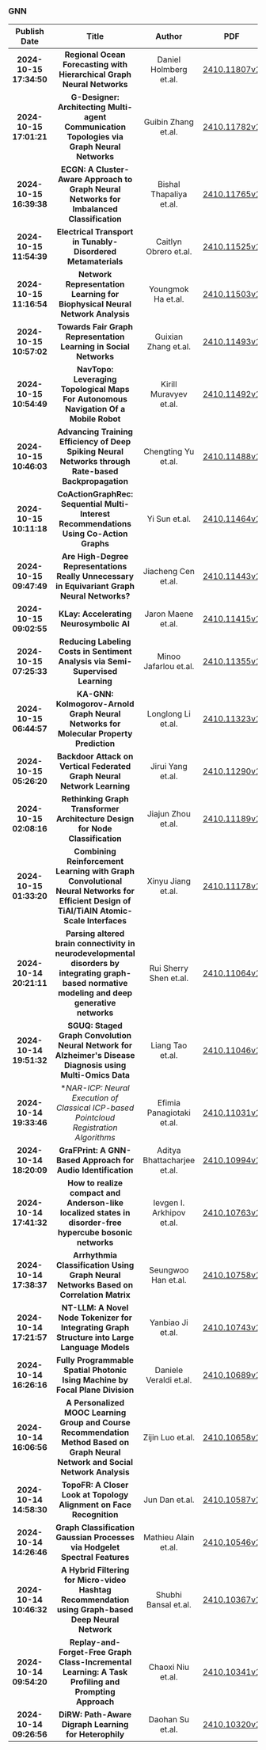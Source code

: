 
### GNN
|Publish Date|Title|Author|PDF|Code|
| :---: | :---: | :---: | :---: | :---: |
|**2024-10-15 17:34:50**|**Regional Ocean Forecasting with Hierarchical Graph Neural Networks**|Daniel Holmberg et.al.|[2410.11807v1](http://arxiv.org/abs/2410.11807v1)|null|
|**2024-10-15 17:01:21**|**G-Designer: Architecting Multi-agent Communication Topologies via Graph   Neural Networks**|Guibin Zhang et.al.|[2410.11782v1](http://arxiv.org/abs/2410.11782v1)|null|
|**2024-10-15 16:39:38**|**ECGN: A Cluster-Aware Approach to Graph Neural Networks for Imbalanced   Classification**|Bishal Thapaliya et.al.|[2410.11765v1](http://arxiv.org/abs/2410.11765v1)|null|
|**2024-10-15 11:54:39**|**Electrical Transport in Tunably-Disordered Metamaterials**|Caitlyn Obrero et.al.|[2410.11525v1](http://arxiv.org/abs/2410.11525v1)|null|
|**2024-10-15 11:16:54**|**Network Representation Learning for Biophysical Neural Network Analysis**|Youngmok Ha et.al.|[2410.11503v1](http://arxiv.org/abs/2410.11503v1)|null|
|**2024-10-15 10:57:02**|**Towards Fair Graph Representation Learning in Social Networks**|Guixian Zhang et.al.|[2410.11493v1](http://arxiv.org/abs/2410.11493v1)|null|
|**2024-10-15 10:54:49**|**NavTopo: Leveraging Topological Maps For Autonomous Navigation Of a   Mobile Robot**|Kirill Muravyev et.al.|[2410.11492v1](http://arxiv.org/abs/2410.11492v1)|null|
|**2024-10-15 10:46:03**|**Advancing Training Efficiency of Deep Spiking Neural Networks through   Rate-based Backpropagation**|Chengting Yu et.al.|[2410.11488v1](http://arxiv.org/abs/2410.11488v1)|[link](https://github.com/tab-ct/rate-based-backpropagation)|
|**2024-10-15 10:11:18**|**CoActionGraphRec: Sequential Multi-Interest Recommendations Using   Co-Action Graphs**|Yi Sun et.al.|[2410.11464v1](http://arxiv.org/abs/2410.11464v1)|null|
|**2024-10-15 09:47:49**|**Are High-Degree Representations Really Unnecessary in Equivariant Graph   Neural Networks?**|Jiacheng Cen et.al.|[2410.11443v1](http://arxiv.org/abs/2410.11443v1)|null|
|**2024-10-15 09:02:55**|**KLay: Accelerating Neurosymbolic AI**|Jaron Maene et.al.|[2410.11415v1](http://arxiv.org/abs/2410.11415v1)|null|
|**2024-10-15 07:25:33**|**Reducing Labeling Costs in Sentiment Analysis via Semi-Supervised   Learning**|Minoo Jafarlou et.al.|[2410.11355v1](http://arxiv.org/abs/2410.11355v1)|null|
|**2024-10-15 06:44:57**|**KA-GNN: Kolmogorov-Arnold Graph Neural Networks for Molecular Property   Prediction**|Longlong Li et.al.|[2410.11323v1](http://arxiv.org/abs/2410.11323v1)|null|
|**2024-10-15 05:26:20**|**Backdoor Attack on Vertical Federated Graph Neural Network Learning**|Jirui Yang et.al.|[2410.11290v1](http://arxiv.org/abs/2410.11290v1)|null|
|**2024-10-15 02:08:16**|**Rethinking Graph Transformer Architecture Design for Node Classification**|Jiajun Zhou et.al.|[2410.11189v1](http://arxiv.org/abs/2410.11189v1)|null|
|**2024-10-15 01:33:20**|**Combining Reinforcement Learning with Graph Convolutional Neural   Networks for Efficient Design of TiAl/TiAlN Atomic-Scale Interfaces**|Xinyu Jiang et.al.|[2410.11178v1](http://arxiv.org/abs/2410.11178v1)|null|
|**2024-10-14 20:21:11**|**Parsing altered brain connectivity in neurodevelopmental disorders by   integrating graph-based normative modeling and deep generative networks**|Rui Sherry Shen et.al.|[2410.11064v1](http://arxiv.org/abs/2410.11064v1)|null|
|**2024-10-14 19:51:32**|**SGUQ: Staged Graph Convolution Neural Network for Alzheimer's Disease   Diagnosis using Multi-Omics Data**|Liang Tao et.al.|[2410.11046v1](http://arxiv.org/abs/2410.11046v1)|[link](https://github.com/chenzhao2023/multiomicsuncertainty)|
|**2024-10-14 19:33:46**|**NAR-*ICP: Neural Execution of Classical ICP-based Pointcloud   Registration Algorithms**|Efimia Panagiotaki et.al.|[2410.11031v1](http://arxiv.org/abs/2410.11031v1)|null|
|**2024-10-14 18:20:09**|**GraFPrint: A GNN-Based Approach for Audio Identification**|Aditya Bhattacharjee et.al.|[2410.10994v1](http://arxiv.org/abs/2410.10994v1)|null|
|**2024-10-14 17:41:32**|**How to realize compact and Anderson-like localized states in   disorder-free hypercube bosonic networks**|Ievgen I. Arkhipov et.al.|[2410.10763v1](http://arxiv.org/abs/2410.10763v1)|null|
|**2024-10-14 17:38:37**|**Arrhythmia Classification Using Graph Neural Networks Based on   Correlation Matrix**|Seungwoo Han et.al.|[2410.10758v1](http://arxiv.org/abs/2410.10758v1)|null|
|**2024-10-14 17:21:57**|**NT-LLM: A Novel Node Tokenizer for Integrating Graph Structure into   Large Language Models**|Yanbiao Ji et.al.|[2410.10743v1](http://arxiv.org/abs/2410.10743v1)|null|
|**2024-10-14 16:26:16**|**Fully Programmable Spatial Photonic Ising Machine by Focal Plane   Division**|Daniele Veraldi et.al.|[2410.10689v1](http://arxiv.org/abs/2410.10689v1)|null|
|**2024-10-14 16:06:56**|**A Personalized MOOC Learning Group and Course Recommendation Method   Based on Graph Neural Network and Social Network Analysis**|Zijin Luo et.al.|[2410.10658v1](http://arxiv.org/abs/2410.10658v1)|null|
|**2024-10-14 14:58:30**|**TopoFR: A Closer Look at Topology Alignment on Face Recognition**|Jun Dan et.al.|[2410.10587v1](http://arxiv.org/abs/2410.10587v1)|[link](https://github.com/modelscope/facechain)|
|**2024-10-14 14:26:46**|**Graph Classification Gaussian Processes via Hodgelet Spectral Features**|Mathieu Alain et.al.|[2410.10546v1](http://arxiv.org/abs/2410.10546v1)|null|
|**2024-10-14 10:46:32**|**A Hybrid Filtering for Micro-video Hashtag Recommendation using   Graph-based Deep Neural Network**|Shubhi Bansal et.al.|[2410.10367v1](http://arxiv.org/abs/2410.10367v1)|null|
|**2024-10-14 09:54:20**|**Replay-and-Forget-Free Graph Class-Incremental Learning: A Task   Profiling and Prompting Approach**|Chaoxi Niu et.al.|[2410.10341v1](http://arxiv.org/abs/2410.10341v1)|[link](https://github.com/mala-lab/tpp)|
|**2024-10-14 09:26:56**|**DiRW: Path-Aware Digraph Learning for Heterophily**|Daohan Su et.al.|[2410.10320v1](http://arxiv.org/abs/2410.10320v1)|null|
